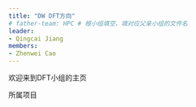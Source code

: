 ```yaml
---
title: "DW DFT方向"
# father-team: HPC # 根小组填空，填对应父亲小组的文件名
leader:
- Qingcai Jiang
members:
- Zhenwei Cao
---
```


欢迎来到DFT小组的主页

所属项目